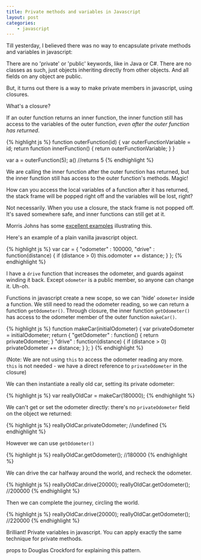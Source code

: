 ```yaml
---
title: Private methods and variables in Javascript
layout: post
categories:
    - javascript
---
```


Till yesterday, I believed there was no way to encapsulate private 
methods and variables in javascript: 
 
There are no 'private' or 'public' keywords, like in Java or C#. There are no classes as such, just objects inheriting directly from other objects. And all fields on any object are public. 
 
But, it turns out there is a way to make private members in javascript, using closures. 
 
What's a closure? 
 
If an outer function returns an inner function, the inner function still has access to the variables of the outer function, *even after the outer function has returned*. 
 
{% highlight js %}
function outerFunction(id) {
    var outerFunctionVariable = id;
    return function innerFunction() {
        return outerFunctionVariable;
    }
}
 
var a = outerFunction(5);
a() //returns 5
{% endhighlight %}
 
We are calling the inner function after the outer function has returned, but the inner function still has access to the outer function's methods. Magic! 
 
How can you access the local variables of a function after it has returned, the stack frame will be popped right off and the variables will be lost, right? 
 
Not necessarily. When you use a closure, the stack frame is not popped off. It's saved somewhere safe, and inner functions can still get at 
it. 
 
Morris Johns has some [excellent examples](http://blog.morrisjohns.com/javascript_closures_for_dummies.html) illustrating this.
 
Here's an example of a plain vanilla javascript object. 
 
{% highlight js %}
var car = {
    "odometer" : 100000,
    "drive" : function(distance) { 
        if (distance > 0) this.odomoter += distance; 
    }
};
{% endhighlight %}
 
I have a `drive` function that increases the odometer, and guards against winding it back. Except `odometer` is a public member, so anyone can change it. Uh-oh. 
 
Functions in javascript create a new scope, so we can 'hide' `odometer` inside a function. We still need to read the odometer reading, so we can return a function `getOdometer()`. Through closure, the inner function `getOdometer()` has access to the odometer member of the outer function `makeCar()`. 
 
{% highlight js %}
function makeCar(initialOdometer) {
    var privateOdometer = initialOdometer;
    return {
        "getOdometer" : function() { 
            return privateOdometer;
        }
        "drive" : function(distance) {
            if (distance > 0) privateOdometer += distance;
        }
    };
}
{% endhighlight %}
 
(Note: We are not using `this` to access the odometer reading any more. `this` is not needed - we have a direct reference to `privateOdometer` in the closure)
 
We can then instantiate a really old car, setting its private odometer:

{% highlight js %}
var reallyOldCar = makeCar(180000); 
{% endhighlight %}
 
We can't get or set the odometer directly: there's no `privateOdometer` field on the object we returned:

{% highlight js %}
reallyOldCar.privateOdometer; //undefined 
{% endhighlight %}
 
However we can use `getOdometer()`

{% highlight js %}
reallyOldCar.getOdometer(); //180000
{% endhighlight %}
 
We can drive the car halfway around the world, and recheck the odometer.

{% highlight js %}
reallyOldCar.drive(20000); 
reallyOldCar.getOdometer(); //200000
{% endhighlight %}
 
Then we can complete the journey, circling the world.

{% highlight js %}
reallyOldCar.drive(20000); 
reallyOldCar.getOdometer(); //220000
{% endhighlight %}
 
Brilliant! Private variables in javascript. You can apply exactly the same technique for private methods.

props to Douglas Crockford for explaining this pattern.
